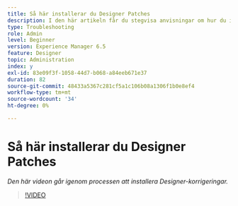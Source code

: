 ```yaml
---
title: Så här installerar du Designer Patches
description: I den här artikeln får du stegvisa anvisningar om hur du installerar AEM Forms Designer-patchar
type: Troubleshooting
role: Admin
level: Beginner
version: Experience Manager 6.5
feature: Designer
topic: Administration
index: y
exl-id: 83e09f3f-1058-44d7-b068-a84eeb671e37
duration: 82
source-git-commit: 48433a5367c281cf5a1c106b08a1306f1b0e8ef4
workflow-type: tm+mt
source-wordcount: '34'
ht-degree: 0%

---
```


# Så här installerar du Designer Patches

*Den här videon går igenom processen att installera Designer-korrigeringar.*

>[!VIDEO](https://video.tv.adobe.com/v/335504?quality=12&learn=on)

